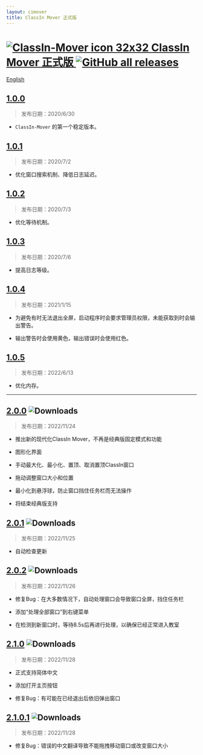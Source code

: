 ```yaml
---
layout: cimover
title: ClassIn Mover 正式版
---
```


# [![ClassIn-Mover icon 32x32](../../ClassIn_Mover_32.png) ClassIn Mover 正式版 ![GitHub all releases](https://img.shields.io/github/downloads/CarlGao4/ClassIn-Mover/total?label=%E4%B8%8B%E8%BD%BD%E9%87%8F)](https://carlgao4.github.io/ClassIn-Mover/) 

[English](..)

## [1.0.0](../v1.0.0)

> 发布日期：2020/6/30

-   `ClassIn-Mover` 的第一个稳定版本。

## [1.0.1](../v1.0.1)

> 发布日期：2020/7/2

-   优化窗口搜索机制、降低日志延迟。

## [1.0.2](../v1.0.2)

> 发布日期：2020/7/3

-   优化等待机制。

## [1.0.3](../v1.0.3)

> 发布日期：2020/7/6

-   提高日志等级。

## [1.0.4](../v1.0.4)

> 发布日期：2021/1/15

-   为避免有时无法退出全屏，启动程序时会要求管理员权限，未能获取到时会输出警告。
    
-   输出警告时会使用黄色，输出错误时会使用红色。
    

## [1.0.5](../v1.0.5)

> 发布日期：2022/6/13

-   优化内存。

- - -

## [2.0.0](../v2.0.0) ![Downloads](https://img.shields.io/github/downloads/CarlGao4/ClassIn-Mover/v2.0.0/total)

> 发布日期：2022/11/24

-   推出新的现代化ClassIn Mover，不再是经典版固定模式和功能
    
-   图形化界面
    
-   手动最大化、最小化、置顶、取消置顶ClassIn窗口
    
-   拖动调整窗口大小和位置
    
-   最小化到悬浮球，防止窗口挡住任务栏而无法操作
    
-   将结束经典版支持
    

## [2.0.1](../v2.0.1) ![Downloads](https://img.shields.io/github/downloads/CarlGao4/ClassIn-Mover/v2.0.1/total)

> 发布日期：2022/11/25

-   自动检查更新

## [2.0.2](../v2.0.2) ![Downloads](https://img.shields.io/github/downloads/CarlGao4/ClassIn-Mover/v2.0.2/total)

> 发布日期：2022/11/26

-   修复Bug：在大多数情况下，自动处理窗口会导致窗口全屏，挡住任务栏
    
-   添加“处理全部窗口”到右键菜单
    
-   在检测到新窗口时，等待8.5s后再进行处理，以确保已经正常进入教室
    

## [2.1.0](../v2.1.0) ![Downloads](https://img.shields.io/github/downloads/CarlGao4/ClassIn-Mover/v2.1.0/total)

> 发布日期：2022/11/28

-   正式支持简体中文
    
-   添加打开主页按钮
    
-   修复Bug：有可能在已经退出后依旧弹出窗口
    

## [2.1.0.1](../v2.1.0.1) ![Downloads](https://img.shields.io/github/downloads/CarlGao4/ClassIn-Mover/v2.1.0.1/total)

> 发布日期：2022/11/28

-   修复Bug：错误的中文翻译导致不能拖拽移动窗口或改变窗口大小